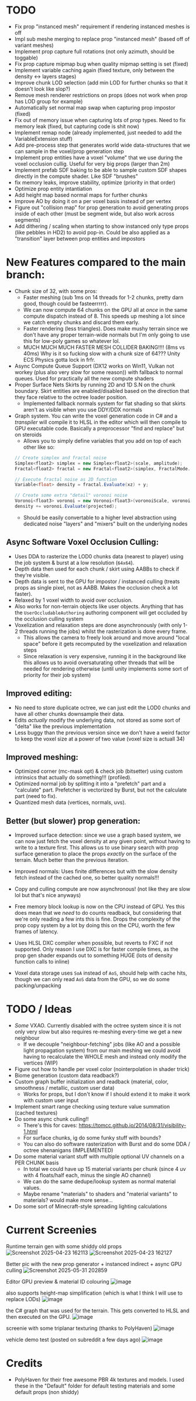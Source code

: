 # TODO
- Fix prop "instanced mesh" requirement if rendering instanced meshes is off
- Impl sub meshe merging to replace prop "instanced mesh" (based off of variant meshes)
- Implement prop capture full rotations (not only azimuth, should be toggable)
- Fix prop capture mipmap bug when quality mipmap setting is set (fixed)
- Implement variable caching again (fixed texture, only between the density <-> layers stages)
- Improve chunk LOD selection (add min LOD for further chunks so that it doesn't look like slop?)
- Remove mesh renderer restrictions on props (does not work when prop has LOD group for example)
- Automatically set normal map swap when capturing prop impostor (fixed)
- Fix out of memory issue when capturing lots of prop types. Need to fix memory leak (fixed, but capturing code is shit now)
- Implement remap node (already implemented, just needed to add the VariableExtension stuff)
- Add pre-process step that generates world wide data-structures that we can sample in the voxel/prop generation step
- Implement prop entities have a voxel "volume" that we use during the voxel occlusion cullig. Useful for very big props (larger than 2m)
- Implement prefab SDF baking to be able to sample custom SDF shapes directly in the compute shader. Like SDF "brushes"
- fix memory leaks, improve stability, optimize (priority in that order)
- Optimize prop entity intantiation
- Add height map based normal maps for further chunks
- Improve AO by doing it on a per voxel basis instead of per vertex
- Figure out "collision map" for prop generation to avoid generating props inside of each other (must be segment wide, but also work across segments)
- Add dithering / scaling when starting to show instanced only type props (like pebbles in HD2) to avoid pop-in. Could be also applied as a "transition" layer between prop entities and impostors

# New Features compared to the main branch:
- Chunk size of 32, with some pros:
  - Faster meshing (sub 1ms on 14 threads for 1-2 chunks, pretty darn good, though could be fasteerrrrr).
  - We can now compute 64 chunks on the GPU all at *once* in the same compute dispatch instead of 8. This speeds up meshing a lot since we catch empty chunks and discard them early.
  - Faster rendering (less triangles). Does make mushy terrain since we don't have any proper terrain-wide normals but I'm only going to use this for low-poly games so whatever lol.
  - MUCH MUCH MUCH FASTER MESH COLLIDER BAKING!!!! (8ms vs 40ms) Why is it so fucking slow with a chunk size of 64??? Unity ECS Physics gotta lock in frfr.
- Async Compute Queue Support (DX12 works on Win11, Vulkan not workey (plus also very slow for some reason)) with fallback to normal queues. Used for practically all the new compute shaders
- Proper Surface Nets Skirts by running 2D and 1D S.N on the chunk boundary. Skirt entities are enabled/disabled based on the direction that they face relative to the octree loader position.
  - Implemented fallback normals system for flat shading so that skirts aren't as visible when you use DDY/DDX normals
- Graph system. You can write the voxel generation code in C# and a *transpiler* will compile it to HLSL in the editor which will then compile to GPU executable code. Basically a preprocessor "find and replace" but on steroids
  - Allows you to simply define variables that you add on top of each other like so:
  ```cs
  // Create simplex and fractal noise
  Simplex<float2> simplex = new Simplex<float2>(scale, amplitude);
  Fractal<float2> fractal = new Fractal<float2>(simplex, FractalMode.Ridged, octaves, others);

  // Execute fractal noise as 2D function
  Variable<float> density = fractal.Evaluate(xz) + y;

  // Create some extra "detail" voronoi noise
  Voronoi<float3> voronoi = new Voronoi<float3>(voronoiScale, voronoiAmplitude);
  density += voronoi.Evaluate(projected);
  ```
  - Should be easily convertable to a higher level abstraction using dedicated noise "layers" and "mixers" built on the underlying nodes

## Async Software Voxel Occlusion Culling:
  - Uses DDA to rasterize the LOD0 chunks data (nearest to player) using the job system & burst at a low resolution (``64x64``).
  - Depth data then used for each chunk / skirt using AABBs to check if they're visible.
  - Depth data is sent to the GPU for impostor / instanced culling (treats props as single pixel, not as AABB. Makes the occlusion check a lot faster).
  - Relaxed by 1 voxel width to avoid over occlusion.
  - Also works for non-terrain objects like user objects. Anything that has the ``UserOccludableAuthoring`` authoring component will get occluded by the occlusion culling system
  - Voxelization and relaxation steps are done asynchronously (with only 1-2 threads running the jobs) whilst the rasterization is done every frame.
    - This allows the camera to freely look around and move around "local space" before it gets recomputed by the voxelization and relaxation steps
    - Since relaxation is very expensive, running it in the background like this allows us to avoid oversaturating other threads that will be needed for rendering otherwise (until unity implements some sort of priority for their job system)

## Improved editing:
  - No need to store duplicate octree, we can just edit the LOD0 chunks and have all other chunks downsample their data.
  - Edits *actually* modify the underlying data, not stored as some sort of "delta" like the previous implementation
  - Less buggy than the previous version since we don't have a weird factor to keep the voxel size at a power of two value (voxel size is actuall 34)

## Improved meshing:
  - Optimized corner (mc-mask opt) & check job (bitsetter) using custom intrinsics that actually do something!!! (profiled).
  - Optimized normal job by splitting it into a "prefetch" part and a "calculate" part. Prefetcher is vectorized by Burst, but not the calculate part (need to fix).
  - Quantized mesh data (vertices, normals, uvs).

## Better (but slower) prop generation:
  - Improved surface detection: since we use a graph based system, we can now just fetch the voxel density at any given point, without having to write to a texture first. This allows us to use binary search with prop surface generation to place the props *exactly* on the surface of the terrain. Much better than the previous iteration.
  - Improved normals: Uses finite differences but with the slow density fetch instead of the cached one, so better quality normals!!!
  - Copy and culling compute are now asynchronous! (not like they are slow lol but that's nice anyways)
  - Free memory block lookup is now on the CPU instead of GPU. Yes this does mean that we *need* to do counts readback, but considering that we're only reading a few ints this is fine. Drops the complexity of the prop copy system by a lot by doing this on the CPU, worth the few frames of latency.

- Uses HLSL DXC compiler when possible, but reverts to FXC if not supported. Only reason I use DXC is for faster compile times, as the prop gen shader expands out to something HUGE (lots of density function calls to inline) 
- Voxel data storage uses ``SoA`` instead of ``AoS``, should help with cache hits, though we can only read ``AoS`` data from the GPU, so we do some packing/unpacking

# TODO / Ideas
- *Some* VXAO. Currently disabled with the octree system since it is not only very slow but also requires re-meshing every-time we get a new neighbour
  - If we decouple "neighbour-fetching" jobs (like AO and a possible light propagation system) from our main meshing we could avoid having to recalculate the WHOLE mesh and instead only modify the vertices (WIP)
- Figure out how to handle per voxel color (nointerpolation in shader trick)
- Biome generation (custom data readback?)
- Custom graph buffer initialization and readback (material, color, smoothness / metallic, custom user data)
  - Works for props, but I don't know if I should extend it to make it work with custom user input
- Implement smart range checking using texture value summation (cached textures)
- Do some async chunk culling!!
  - There's this for caves: https://tomcc.github.io/2014/08/31/visibility-1.html
  - For surface chunks, ig do some funky stuff with bounds?  
  - You can also do software rasterization with Burst and do some DDA / octree shenanigans (IMPLEMENTED)
- Do some material variant stuff with multiple optional UV channels on a PER CHUNK basis
  - In total we could have up 15 material variants per chunk (since 4 uv with 4 floats/half each, minus the single AO channel)
  - We can do the same dedupe/lookup system as normal material values.
  - Maybe rename "materials" to shaders and "material variants" to materials? would make more sense...
- Do some sort of Minecraft-style spreading lighting calculations

# Current Screenies
Runtime terrain gen with some shiddy old props
![Screenshot 2025-04-23 162113](https://github.com/user-attachments/assets/69548b73-7dc9-409a-85c0-98f5f2279cc6)
![Screenshot 2025-04-23 162127](https://github.com/user-attachments/assets/4e6c4f6e-8cac-418a-8f66-9f0612d59771)

Better pic with the new prop generator + instanced indirect + async GPU culling
![Screenshot 2025-05-31 202859](https://github.com/user-attachments/assets/9da85ead-e4b7-46e7-8fd7-caf62ca1fd86)

Editor GPU preview & material ID colouring
![image](https://github.com/user-attachments/assets/79bbe315-f015-403e-a6d6-1ea756db7128)

also supports height-map simplification (which is what I think I will use to replace LODs)
![image](https://github.com/user-attachments/assets/c65636cb-95a2-4b03-972e-db5864f594c5)

the C# graph that was used for the terrain. This gets converted to HLSL and then executed on the GPU.
![image](https://github.com/user-attachments/assets/7180872a-1e4f-4311-9d18-f4895e9aa1a6)

screenie with some triplanar texturing (thanks to PolyHaven)
![image](https://github.com/user-attachments/assets/5232947a-bc81-4e0e-91bf-36166efdcc71)

vehicle demo test (posted on subreddit a few days ago)
![image](https://github.com/user-attachments/assets/1857ebc8-06d1-475d-ba71-c39e9e05c515)


# Credits
- PolyHaven for their free awesome PBR 4k textures and models. I used these in the "Default" folder for default testing materials and some default props (non shiddy)

